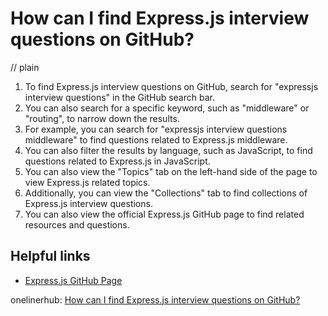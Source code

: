 # How can I find Express.js interview questions on GitHub?
// plain

1. To find Express.js interview questions on GitHub, search for "expressjs interview questions" in the GitHub search bar.
2. You can also search for a specific keyword, such as "middleware" or "routing", to narrow down the results.
3. For example, you can search for "expressjs interview questions middleware" to find questions related to Express.js middleware.
4. You can also filter the results by language, such as JavaScript, to find questions related to Express.js in JavaScript.
5. You can also view the "Topics" tab on the left-hand side of the page to view Express.js related topics.
6. Additionally, you can view the "Collections" tab to find collections of Express.js interview questions.
7. You can also view the official Express.js GitHub page to find related resources and questions.

## Helpful links
- [Express.js GitHub Page](https://github.com/expressjs/express)

onelinerhub: [How can I find Express.js interview questions on GitHub?](https://onelinerhub.com/expressjs/how-can-i-find-express-js-interview-questions-on-github)